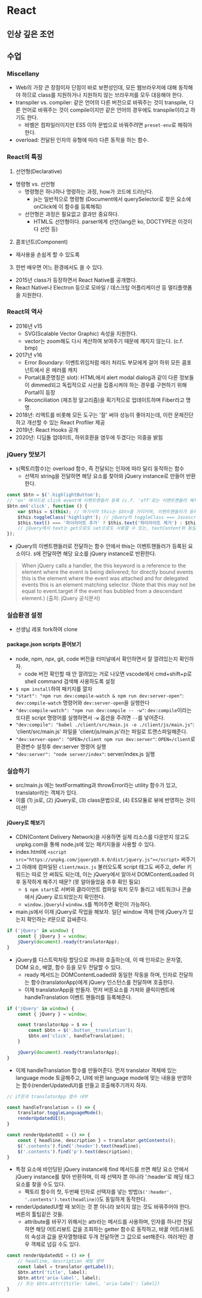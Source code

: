 # React 

## 인상 깊은 조언

## 수업

### Miscellany
- Web의 가장 큰 장점이자 단점이 바로 보편성인데, 모든 웹브라우저에 대해 동작해야 하므로 class를 지원하거나 지원하지 않는 브라우저를 모두 대응해야 한다.
- transpiler vs. compiler: 같은 언어의 다른 버전으로 바꿔주는 것이 transpile, 다른 언어로 바꿔주는 것이 compile이지만 같은 언어의 경우에도 transpile이라고 하기도 한다.
  - 바벨은 컴파일러이지만 ES5 이하 문법으로 바꿔주려면 `preset-env`로 해줘야 한다.
- overload: 전달된 인자의 유형에 따라 다른 동작을 하는 함수.

### React의 특징
1. 선언형(Declarative)
- 명령형 vs. 선언형
  - 명령형은 하나하나 명령하는 과정, how가 코드에 드러난다.
    - js는 일반적으로 명령형 (Document에서 querySelector로 찾은 요소에 onClick에 이 함수를 등록해줘)
  - 선언형은 과정은 필요없고 결과만 중요하다.
    - HTML도 선언형이다. parser에게 선언(lang은 ko, DOCTYPE은 이것이다 선언 등)

2. 콤포넌트(Component) 
- 재사용을 손쉽게 할 수 있도록

3. 한번 배우면 어느 환경에서도 쓸 수 있다.
- 2015년 class가 등장하면서 React Native를 공개했다. 
- React Native나 Electron 등으로 모바일 / 데스크탑 어플리케이션 등 멀티플랫폼을 지원한다. 

### React의 역사
- 2016년 v15
  - SVG(Scalable Vector Graphic) 속성을 지원한다. 
  - vector는 zoom해도 다시 계산하여 보여주기 때문에 깨지지 않는다. (c.f. bmp)
- 2017년 v16
  - Error Boundary: 이벤트위임처럼 에러 처리도 부모에게 걸어 하위 모든 콤포넌트에서 온 에러를 캐치
  - Portal(표준명칭은 slot): HTML에서 alert modal dialog과 같이 다른 정보들이 dimmed되고 독립적으로 시선을 집중시켜야 하는 경우를 구현하기 위해 Portal이 등장
  - Reconciliation (재조정 알고리즘)을 획기적으로 업데이트하며 Fiber라고 명명.
- 2018년: 리액트를 비롯해 모든 도구는 '잘' 써야 성능이 좋아지는데, 이런 문제진단하고 개선할 수 있는 React Profiler 제공
- 2019년: React Hooks 공개
- 2020년: 디딤돌 업데이트, 하위호환을 염두에 두겠다는 의중을 밝힘

### jQuery 맛보기
- `$`(팩토리함수)는 overload 함수, 즉 전달되는 인자에 따라 달리 동작하는 함수
  - 선택자 string을 전달하면 해당 요소를 찾아와 jQuery instance로 만들어 반환한다.
```js
const $btn = $('.highlightButton');
// 'on' 메서드로 click event에 이벤트핸들러 등록 (c.f. 'off'로는 이벤트핸들러 해제)
$btn.on('click', function () {
    var $this = $(this); // 여기서의 this는 $btn을 가리키며, 이벤트핸들러가 등록된 요소이다.
    $this.toggleClass('highlight'); // jQuery의 toggleClass === Javascript의 classList.toggle
    $this.text() === '하이라이트 추가' ? $this.text('하이라이트 제거') : $this.text('하이라이트 추가');
    // jQuery에서 text는 get으로도 set으로도 사용할 수 있는, textContent와 동일한 역할
}); 
```
- jQuery의 이벤트핸들러로 전달하는 함수 안에서 this는 이벤트핸들러가 등록된 요소이다. `$`에 전달하면 해당 요소를 jQuery instance로 반환한다.
> When jQuery calls a handler, the this keyword is a reference to the element where the event is being delivered; for directly bound events this is the element where the event was attached and for delegated events this is an element matching selector. (Note that this may not be equal to event.target if the event has bubbled from a descendant element.) (출처: jQuery 공식문서)

### 실습환경 설정
- 선생님 레포 fork하여 clone

#### package.json scripts 뜯어보기
- node, npm, npx, git, code 버전을 터미널에서 확인하면서 잘 깔려있는지 확인하자.
  - code 버전 확인할 때 안 깔려있는 거로 나오면 vscode에서 cmd+shift+p로 shell command 검색해 사용하도록 설정 
- `$ npm install`하여 패키지를 깔자
- `"start": "npm run dev:compile-watch & npm run dev:server-open"`: `dev:compile-watch` 명령어와 `dev:server-open`을 실행한다
- `"dev:compile-watch": "npm run dev:compile -- -w"`: `dev:compile`이라는 또다른 script 명령어를 실행하면서 `-w` 옵션을 주려면 `--`를 넣어준다.
- `"dev:compile": "babel ./client/src/main.js -o ./client/js/main.js"`: 'client/src/main.js' 파일을 'client/js/main.js'라는 파일로 트랜스파일해준다.
- `"dev:server-open": "OPEN=/client npm run dev:server"`: `OPEN=/client`로 환경변수 설정후 dev:server 명령어 실행
- `"dev:server": "node server/index"`: server/index.js 실행

### 실습하기
- src/main.js 에는 textFormatting과 throwError라는 utility 함수가 있고, translator라는 객체가 있다.
- 이를 (1) js로, (2) jQuery로, (3) class문법으로, (4) ES모듈로 뷰에 반영하는 것이 미션!

#### jQuery로 해보기
- CDN(Content Delivery Network)을 사용하면 실제 리소스를 다운받지 않고도 unpkg.com을 통해 node.js에 있는 패키지들을 사용할 수 있다. 
- index.html에 `<script src="https://unpkg.com/jquery@3.6.0/dist/jquery.js"></script>` 써주기
- 그 아래에 컴파일된 `client/main.js` 불러오도록 script 태그도 써주고, defer 키워드는 따로 안 써줘도 되는데, 이는 jQuery에서 알아서 DOMContentLoaded 이후 동작하게 해주기 때문? (못 알아들었음 추후 확인 필요)
  - `$ npm start`로 서버와 클라이언트 컴파일 워치 모두 돌리고 네트워크나 콘솔에서 jQuery 로드되었는지 확인한다.
  - `window.jQuery`나 `window.$`를 찍어주면 확인이 가능하다.
- main.js에서 이제 jQuery로 작업을 해보자. 일단 window 객체 안에 jQuery가 있는지 확인하는 if문으로 감싸준다.
```js
if ('jQuery' in window) {
    const { jQuery } = window;
    jQuery(document).ready(translatorApp);
}
```
- jQuery를 디스트럭처링 할당으로 꺼내와 호출하는데, 이 때 인자로는 문자열, DOM 요소, 배열, 함수 등을 모두 전달할 수 있다. 
  - ready 메서드는 DOMContentLoaded와 동일한 작동을 하며, 인자로 전달하는 함수(translatorApp)에게 jQuery 인스턴스를 전달하며 호출한다.
  - 이제 translatorApp을 만들자. 먼저 버튼요소를 가져와 클릭이벤트에 handleTranslation 이벤트 핸들러를 등록해준다.
```js
if ('jQuery' in window) {
    const { jQuery } = window;

    const translatorApp = $ => {
        const $btn = $('.button__translation');
        $btn.on('click', handleTranslation);
    }

    jQuery(document).ready(translatorApp);
}
```
- 이제 handleTranslation 함수를 만들어준다. 먼저 translator 객체에 있는 language mode 토글해주고, UI에 바뀐 language mode에 맞는 내용을 반영하는 함수(renderUpdatedUI)를 만들고 호출해주기까지 하자.
```js
// if문과 translatorApp 함수 내부

const handleTranslation = () => {
    translator.toggleLanguageMode();
    renderUpdatedUI();
}

const renderUpdatedUI = () => {
    const { headline, description } = translator.getContents();
    $('.contents').find(':header').text(headline);
    $('.contents').find('p').text(description);
}
```
- 특정 요소에 바인딩된 jQuery instance에 find 메서드를 쓰면 해당 요소 안에서 jQuery instance를 찾아 반환하며, 이 때 선택자 뿐 아니라 ':header'로 헤딩 태그 요소를 찾을 수도 있다.  
  - 팩토리 함수의 첫, 두번째 인자로 선택자를 넣는 방법(`$(':header', '.contents').text(headline)`)도 동일하게 동작한다.
- renderUpdatedUI할 때 보이는 것 뿐 아니라 보이지 않는 것도 바꿔주어야 한다. 버튼의 툴팁같은 것들.
  - attribute를 바꾸기 위해서는 attr라는 메서드를 사용하며, 인자를 하나만 전달하면 해당 어트리뷰트 값을 조회하는 getter 함수로 동작하고, 바꿀 어트리뷰트의 속성과 값을 문자열형태로 두개 전달하면 그 값으로 set해준다. 여러개인 경우 객체로 넘길 수도 있다. 
```js
const renderUpdatedUI = () => {
    // headline, description 세팅 생략
    const label = translator.getLabel();
    $btn.attr('title', label);
    $btn.attr('aria-label', label);
    // 또는 $btn.attr({title: label, 'aria-label': label})
}
```